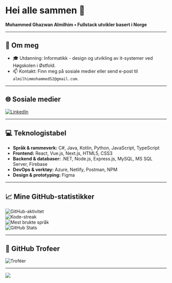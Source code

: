 # Hei alle sammen 👋

**Mohammed Ghazwan Almilhim • Fullstack utvikler basert i Norge**

---

## 💫 Om meg
- 🎓 Utdanning: Informatikk - design og utvikling av it-systemer ved Høgskolen i Østfold.
- 📫 Kontakt: Finn meg på sosiale medier eller send e-post til `almilhimmohammed52@gmail.com`.  

---

## 🌐 Sosiale medier
[![LinkedIn](https://img.shields.io/badge/LinkedIn-%230077B5.svg?logo=linkedin&logoColor=white)](https://www.linkedin.com/in/mohammed-ghazwan-almilhim/)  

---

## 💻 Teknologistabel
- **Språk & rammeverk:** C#, Java, Kotlin, Python, JavaScript, TypeScript  
- **Frontend:** React, Vue.js, Next.js, HTML5, CSS3  
- **Backend & databaser:** .NET, Node.js, Express.js, MySQL, MS SQL Server, Firebase  
- **DevOps & verktøy:** Azure, Netlify, Postman, NPM  
- **Design & prototyping:** Figma  

---

## 📈 Mine GitHub-statistikker
![GitHub-aktivitet](https://github-readme-stats.vercel.app/api?username=MohammedGhazwanAlmilhim&theme=dark&hide_border=true&include_all_commits=true&count_private=true)  
![Kode-streak](https://github-readme-streak-stats.herokuapp.com/?user=MohammedGhazwanAlmilhim&theme=dark&hide_border=true)  
![Mest brukte språk](https://github-readme-stats.vercel.app/api/top-langs/?username=MohammedGhazwanAlmilhim&theme=dark&hide_border=true&include_all_commits=true&count_private=true&layout=compact)  
![GitHub Stats](https://github-readme-stats.vercel.app/api?username=mohammedghazwanalmilhim&theme=dark&hide_border=true&include_all_commits=true&count_private=true&cache_seconds=30)


---

## 🏅 GitHub Trofeer
![Troféer](https://github-profile-trophy.vercel.app/?username=MohammedGhazwanAlmilhim&theme=onestar&no-frame=true&no-bg=false&margin-w=4)  

---


[![](https://visitcount.itsvg.in/api?id=MohammedGhazwanAlmilhim&label=Visninger&color=12&icon=0&pretty=true)](https://visitcount.itsvg.in)  
